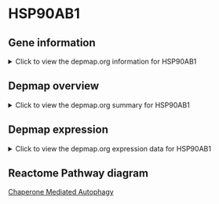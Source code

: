 <h1>HSP90AB1</h1>

<h2>Gene information</h2>
<details>
  <summary>Click to view the depmap.org information for HSP90AB1</summary>
  <iframe src="https://depmap.org/portal/gene/HSP90AB1?tab=about" style="border:none;width:100%;height:800px"></iframe>
</details>

<h2>Depmap overview</h2>
<details>
  <summary>Click to view the depmap.org summary for HSP90AB1</summary>
  <iframe src="https://depmap.org/portal/gene/HSP90AB1?tab=overview" style="border:none;width:100%;height:800px"></iframe>
</details>

<h2>Depmap expression</h2>
<details>
  <summary>Click to view the depmap.org expression data for HSP90AB1</summary>
  <iframe src="https://depmap.org/portal/gene/HSP90AB1?tab=characterization" style="border:none;width:100%;height:800px"></iframe>
</details>



<h2>Reactome Pathway diagram</h2>
<a href="https://reactome.org/PathwayBrowser/#/R-HSA-9613829" target="_BLANK">Chaperone Mediated Autophagy</a>



